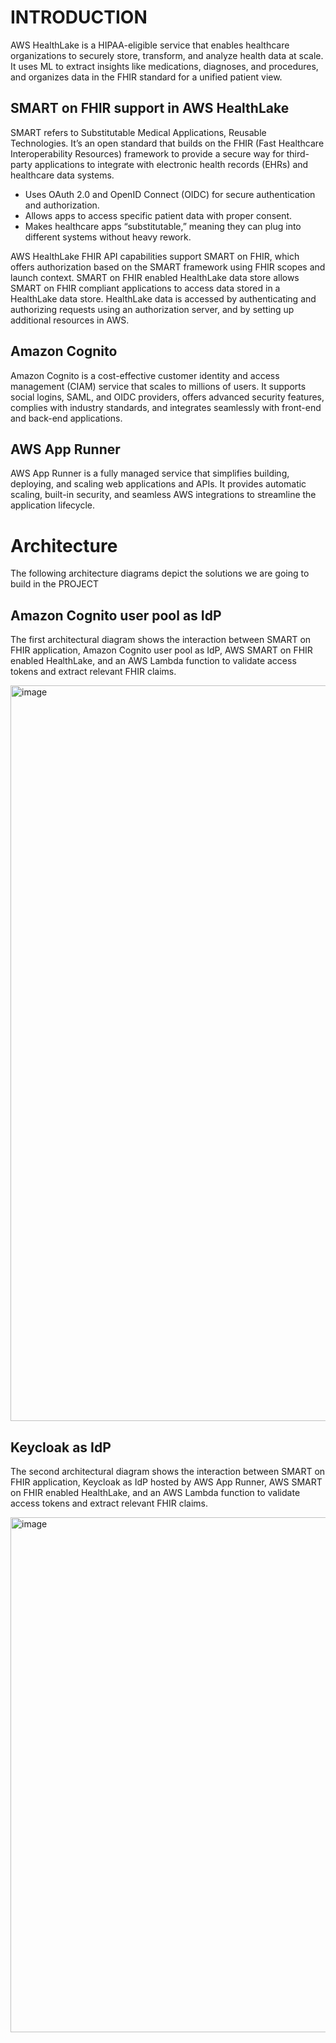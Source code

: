 # INTRODUCTION 
AWS HealthLake is a HIPAA-eligible service that enables healthcare organizations to securely store, transform, and analyze health data at scale. It uses ML to extract insights like medications, diagnoses, and procedures, and organizes data in the FHIR standard for a unified patient view.
## SMART on FHIR support in AWS HealthLake
SMART refers to Substitutable Medical Applications, Reusable Technologies.
It’s an open standard that builds on the FHIR (Fast Healthcare Interoperability Resources) framework to provide a secure way for third-party applications to integrate with electronic health records (EHRs) and healthcare data systems.
- Uses OAuth 2.0 and OpenID Connect (OIDC) for secure authentication and authorization.
- Allows apps to access specific patient data with proper consent.
- Makes healthcare apps “substitutable,” meaning they can plug into different systems without heavy rework.

AWS HealthLake FHIR API capabilities support SMART on FHIR, which offers authorization based on the SMART framework using FHIR scopes and launch context. SMART on FHIR enabled HealthLake data store allows SMART on FHIR compliant applications to access data stored in a HealthLake data store. HealthLake data is accessed by authenticating and authorizing requests using an authorization server, and by setting up additional resources in AWS.

## Amazon Cognito
Amazon Cognito is a cost-effective customer identity and access management (CIAM) service that scales to millions of users. It supports social logins, SAML, and OIDC providers, offers advanced security features, complies with industry standards, and integrates seamlessly with front-end and back-end applications.


## AWS App Runner
AWS App Runner is a fully managed service that simplifies building, deploying, and scaling web applications and APIs. It provides automatic scaling, built-in security, and seamless AWS integrations to streamline the application lifecycle.

# Architecture
The following architecture diagrams depict the solutions we are going to build in the PROJECT 

## Amazon Cognito user pool as IdP
The first architectural diagram shows the interaction between SMART on FHIR application, Amazon Cognito user pool as IdP, AWS SMART on FHIR enabled HealthLake, and an AWS Lambda function to validate access tokens and extract relevant FHIR claims.

<img width="2451" height="1177" alt="image" src="https://github.com/user-attachments/assets/55c2cb52-72d5-4249-9b20-43104125a3fc" />

## Keycloak as IdP
The second architectural diagram shows the interaction between SMART on FHIR application, Keycloak as IdP hosted by AWS App Runner, AWS SMART on FHIR enabled HealthLake, and an AWS Lambda function to validate access tokens and extract relevant FHIR claims.

<img width="1888" height="824" alt="image" src="https://github.com/user-attachments/assets/7411b60f-bd02-4028-be8e-1f4ef58f7956" />

















